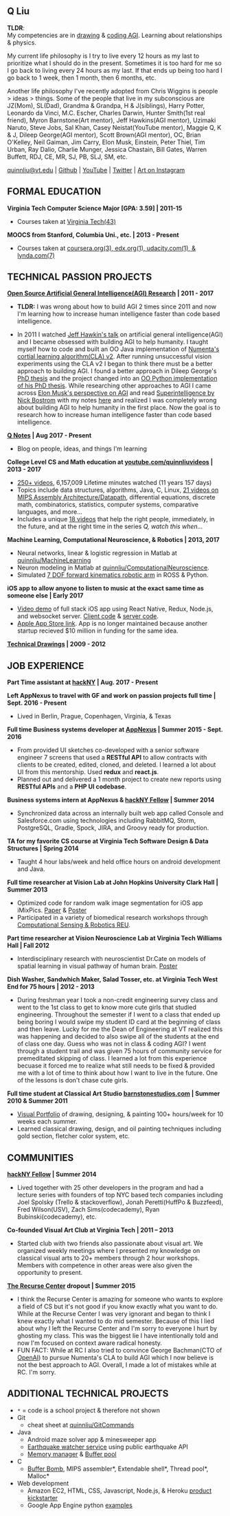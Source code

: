 ## Q Liu

<b>TLDR</b>:  
My competencies are in [drawing](https://github.com/quinnliu/CV/blob/master/portfolio/artwork.md) & [coding AGI](https://github.com/WalnutiQ/wAlnut). Learning about relationships & physics.

My current life philosophy is I try to live every 12 hours as my last to prioritize what I should do in the present. Sometimes it is too hard for me so I go back to living every 24 hours as my last. If that ends up being too hard I go back to 1 week, then 1 month, then 6 months, etc. 

Another life philosophy I've recently adopted from Chris Wiggins is people > ideas > things. Some of the people that live in my subconscious are JZ(Mom), SL(Dad), Grandma & Grandpa, H & J(siblings), Harry Potter, Leonardo da Vinci, M.C. Escher, Charles Darwin, Hunter Smith(1st real friend), Myron Barnstone(Art mentor), Jeff Hawkins(AGI mentor), Uzimaki Naruto, Steve Jobs, Sal Khan, Casey Neistat(YouTube mentor), Maggie Q, K & J, Dileep George(AGI mentor), Scott Brown(AGI mentor), OC, Brian O'Kelley, Neil Gaiman, Jim Carry, Elon Musk, Einstein, Peter Thiel, Tim Urban, Ray Dalio, Charlie Munger, Jessica Chastain, Bill Gates, Warren Buffett, RDJ, CE, MR, SJ, PB, SLJ, SM, etc.

quinnliu@vt.edu | [Github](https://github.com/quinnliu) | [YouTube](https://www.youtube.com/user/quinnliuvideos) | [Twitter](https://twitter.com/qn1over12) | [Art on Instagram](https://www.instagram.com/letterqliu/)

## FORMAL EDUCATION
<b>Virginia Tech Computer Science Major [GPA: 3.59] | 2011-15</b>  
- Courses taken at [Virginia Tech(43)](./portfolio/courses_taken.md)
  
<b>MOOCS from Stanford, Columbia Uni., etc. | 2013 - Present</b>
- Courses taken at [coursera.org(3), edx.org(1), udacity.com(1), & lynda.com(7)](./portfolio/courses_taken.md)
  
## TECHNICAL PASSION PROJECTS
<b>[Open Source Artificial General Intelligence(AGI) Research](https://github.com/WalnutiQ/wAlnut) | 2011 - 2017</b>
- <b>TLDR:</b> I was wrong about how to build AGI 2 times since 2011 and now I'm learning how to increase human intelligence faster than code based intelligence. 

- In 2011 I watched [Jeff Hawkin's talk](https://www.ted.com/talks/jeff_hawkins_on_how_brain_science_will_change_computing) on 
artificial general intelligence(AGI) and I became obsessed with building AGI to help humanity. I taught myself how to code and built 
an OO Java implementation of [Numenta's cortial learning algorithm(CLA) v2](https://github.com/WalnutiQ/wAlnut/tree/MARK_II). After running unsuccessful vision experiments using the CLA v2 I began to think there must be a better approach to building AGI. I found a better approach in Dileep George's [PhD thesis](https://github.com/WalnutiQ/papers/blob/master/Dileep_George_PGM/HowTheBrainMightWork.pdf) and the project changed into an [OO Python implementation of his PhD thesis](https://github.com/WalnutiQ/wAlnut/tree/MARK_III). While researching other approaches to AGI I came across [Elon Musk's perspective on AGI](https://youtu.be/h0962biiZa4)
and read [Superintelligence by Nick Bostrom](https://www.amazon.com/Superintelligence-Dangers-Strategies-Nick-Bostrom/dp/1501227742) with my notes [here](https://github.com/WalnutiQ/wAlnut/issues/345) and realized I was completely wrong 
about building AGI to help humanity in the first place. Now the goal is to research how to increase human 
intelligence faster than code based intelligence. 
 
<b>[Q Notes](https://github.com/quinnliu/q_notes) | Aug 2017 - Present</b>
- Blog on people, ideas, and things I'm learning
  
<b>College Level CS and Math education at
[youtube.com/quinnliuvideos](https://www.youtube.com/user/quinnliuvideos) | 2013 - 2017</b>  
- [250+ videos](https://www.youtube.com/user/quinnliuvideos/playlists), 6,157,009 Lifetime minutes watched (11 years 157 days)
- Topics include data structures, algorithms, Java, C, Linux, [21 videos on MIPS Assembly Architecture/Datapath](https://www.youtube.com/playlist?list=PLPXsMt57rLthe1kihStAdRgGdj3IZ7WHe), 
  differential equations, discrete math, combinatorics, statistics, computer 
  systems, comparative languages, and more...
- Includes a unique [18 videos](https://www.youtube.com/playlist?list=PLPXsMt57rLtjF1SOj7QWc_XevhkSVn_fH) that help the right
  people, immediately, in the future, and at the right time in the series *Q, watch this when...*

<b>Machine Learning, Computational Neuroscience, & Robotics | 2013, 2017</b>    
- Neural networks, linear & logistic regression in Matlab at [quinnliu/MachineLearning](https://github.com/quinnliu/MachineLearning) 
- Neuron modeling in Matlab at [quinnliu/ComputationalNeuroscience](https://github.com/quinnliu/ComputationalNeuroscience).
- Simulated [7 DOF forward kinematics robotic arm](https://github.com/Hunter690/catkin_ws) in ROSS & Python.
 
<b>iOS app to allow anyone to listen to music at the exact same time as someone else | Early 2017</b>
- [Video demo](https://www.youtube.com/watch?v=WXTufUtmZYg) of full stack iOS app using React Native, Redux, Node.js, 
  and websocket server. 
  [Client code](https://github.com/Laybium/laybium) & 
  [server code](https://github.com/Laybium/laybium_server). 
- [Apple App Store link](https://appsto.re/us/zQZYfb.i). App is no longer maintained because another startup recieved $10 million in funding for the same idea. 
  
<b>[Technical Drawings](https://github.com/quinnliu/resume/blob/master/portfolio/artwork.md) | 2009 - 2012</b>
 
## JOB EXPERIENCE
<b>Part Time assistant at [hackNY](http://hackny.org/a/) | Aug. 2017 - Present</b>
  
<b>Left AppNexus to travel with GF and work on passion projects full time | Sept. 2016 - Present</b>
- Lived in Berlin, Prague, Copenhagen, Virginia, & Texas

<b>Full time Business systems developer at [AppNexus](http://www.appnexus.com/) | Summer 2015 - Sept. 2016</b>  
- From provided UI sketches co-developed with a senior software engineer 7 screens that used a 
  <b>RESTful API</b> to allow contracts with clients to be created, edited, cloned, and deleted. I learned a lot
  about UI from this mentorship. Used <b>redux</b> and <b>react.js</b>.
- Planned out and delivered a 1 month project to create new reports using <b>RESTful APIs</b> and a 
  <b>PHP UI codebase</b>.

<b>Business systems intern at AppNexus & [hackNY Fellow](http://hackny.org/a/) | Summer 2014</b>  
- Synchronized data across an internally built web app called Console and 
  Salesforce.com using technologies including RabbitMQ, Storm, PostgreSQL, 
  Gradle, Spock, JIRA, and Groovy ready for production.  

<b>TA for my favorite CS course at Virginia Tech Software Design & Data Structures | Spring 2014</b>  
- Taught 4 hour labs/week and held office hours on android development and Java.
 
<b>Full time researcher at Vision Lab at John Hopkins University Clark Hall | Summer 2013</b>  
- Optimized code for random walk image segmentation for iOS app iMixPics.
  [Paper](./portfolio/random_walker_image_segmentation_on_iOS_devices.pdf) & 
  [Poster](./portfolio/Poster_iMixPics2.jpg) 
- Participated in a variety of biomedical research workshops through 
  [Computational Sensing & Robotics REU](http://lcsr.jhu.edu/reu/).
 
<b>Part time researcher at Vision Neuroscience Lab at Virginia Tech Williams Hall | Fall 2012</b>  
- Interdisciplinary research with neuroscientist Dr.Cate on models of spatial 
  learning in visual pathway of human brain. [Poster](./portfolio/Scieneering_Poster_(5MB).jpg)
  
<b>Dish Washer, Sandwhich Maker, Salad Tosser, etc. at Virginia Tech West End for 75 hours | 2012 - 2013</b>
- During freshman year I took a non-credit engineering survey class and went to the 1st class to get to know more cute girls that studied engineering. Throughout the semester if I went to a class that ended up being boring I would swipe my student ID card at the beginning of class and then leave. Lucky for me the Dean of Engineering at VT realized this was happening and decided to also swipe all of the students at the end of class one day. Guess who was not in class & coding AGI? I went through a student trail and was given 75 hours of community service for premeditated skipping of class. I learned a lot from this experience becuase it forced me to realize what still needs to be fixed & provided me with a lot of time to think about how I want to live in the future. One of the lessons is don't chase cute girls. 

<b>Full time student at Classical Art Studio [barnstonestudios.com](barnstonestudios.com) | Summer 2010 & Summer 2011</b>
- [Visual Portfolio](https://github.com/quinnliu/resume/blob/master/portfolio/artwork.md) of drawing, designing, & painting 100+ hours/week for 10 weeks each summer. 
- Learned classical drawing, design, and oil painting techniques including gold section, fletcher color system, etc.
 
## COMMUNITIES
<b>[hackNY Fellow](http://hackny.org/a/) | Summer 2014</b>
- Lived together with 25 other developers in the program and had a lecture series with founders of top NYC based tech companies including Joel Spolsky (Trello & stackoverflow), Jonah Peretti(HuffPo & Buzzfeed), Fred Wilson(USV), Zach Sims(codecademy), Ryan Bubinski(codecademy), etc.

<b>Co-founded Visual Art Club at Virginia Tech | 2011 – 2013</b>  
- Started club with two friends also passionate about visual art. We organized weekly meetings where I presented my 
  knowledge on classical visual arts to 20+ members through 2 hour workshops. Members with competence
  in other areas were also given the opportunity to present.
  
<b>[The Recurse Center](https://www.recurse.com/) dropout | Summer 2015</b>
- I think the Recurse Center is amazing for someone who wants to explore a field of CS but it's not good if you know exactly what you want to do. While at the Recurse Center I was very ignorant and began to think I knew exactly what I wanted to do mid semester. Because of this I lied about why I left the Recurse Center and I'm sorry to everyone I hurt by ghosting my class. This was the biggest lie I have intentionally told and now I'm focused on context aware radical honesty. 
- FUN FACT: While at RC I also tried to convince George Bachman(CTO of [OpenAI](https://openai.com/)) to pursue Numenta's CLA to build AGI which I now believe is not the best approach to AGI. Overall, I made a lot of mistakes while at RC. I'm sorry. 
  
## ADDITIONAL TECHNICAL PROJECTS
- `*` = code is a school project & therefore not shown
- Git 
  + cheat sheet at [quinnliu/GitCommands](https://github.com/quinnliu/GitCommands)
- Java
  + Android maze solver app & minesweeper app
  + [Earthquake watcher service](https://github.com/quinnliu/EarthquakeWatcherService) 
    using public earthquake API
  + [Memory manager](https://github.com/quinnliu/MemoryManager) & [Buffer pool](https://github.com/quinnliu/BufferPool)
- C 
  + [Buffer Bomb](https://github.com/quinnliu/bufferBomb), MIPS assembler*, Extendable shell*, Thread pool*, Malloc*
- Web development
  + Amazon EC2, HTML, CSS, Javascript, Node.js, & Heroku [product kickstarter](https://github.com/quinnliu/bitstarter)
  + Google App Engine python [examples](https://github.com/quinnliu/GoogleAppEngine)
